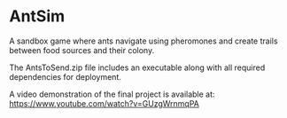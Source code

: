 # AntSim
A sandbox game where ants navigate using pheromones and create trails between food sources and their colony.

The AntsToSend.zip file includes an executable along with all required dependencies for deployment.

A video demonstration of the final project is available at: https://www.youtube.com/watch?v=GUzgWrnmqPA
